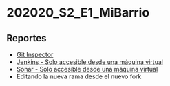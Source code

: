 # 202020_S2_E1_MiBarrio

## Reportes
* [Git Inspector](https://uniandes-isis2603.github.io/202020_S2_E1_MiBarrio_Back/reports/index.html) 
* [Jenkins - Solo accesible desde una máquina virtual](http://172.24.101.209:8081/)
* [Sonar - Solo accesible desde una máquina virtual](http://172.24.101.209:8082/)
* Editando la nueva rama desde el nuevo fork

